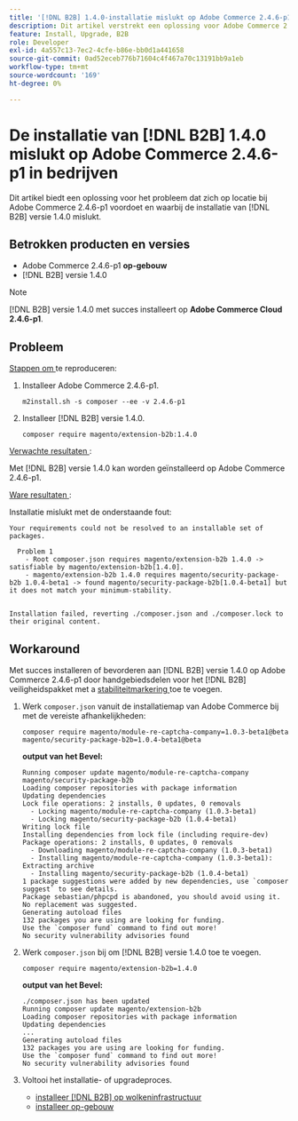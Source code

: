```yaml
---
title: '[!DNL B2B] 1.4.0-installatie mislukt op Adobe Commerce 2.4.6-p1 op locatie'
description: Dit artikel verstrekt een oplossing voor Adobe Commerce 2.4.6-p1 op-gebouw kwestie waar  [!DNL B2B]  versie 1.4.0 installatie ontbreekt.
feature: Install, Upgrade, B2B
role: Developer
exl-id: 4a557c13-7ec2-4cfe-b86e-bb0d1a441658
source-git-commit: 0ad52eceb776b71604c4f467a70c13191bb9a1eb
workflow-type: tm+mt
source-wordcount: '169'
ht-degree: 0%

---
```


# De installatie van [!DNL B2B] 1.4.0 mislukt op Adobe Commerce 2.4.6-p1 in bedrijven

Dit artikel biedt een oplossing voor het probleem dat zich op locatie bij Adobe Commerce 2.4.6-p1 voordoet en waarbij de installatie van [!DNL B2B] versie 1.4.0 mislukt.

## Betrokken producten en versies

* Adobe Commerce 2.4.6-p1 **op-gebouw**
* [!DNL B2B] versie 1.4.0

>[!NOTE]
>
>[!DNL B2B] versie 1.4.0 met succes installeert op **Adobe Commerce Cloud 2.4.6-p1**.

## Probleem

<u> Stappen om </u> te reproduceren:

1. Installeer Adobe Commerce 2.4.6-p1.

   ```terminal
   m2install.sh -s composer --ee -v 2.4.6-p1
   ```

1. Installeer [!DNL B2B] versie 1.4.0.

   ```terminal
   composer require magento/extension-b2b:1.4.0
   ```

<u> Verwachte resultaten </u>:

Met [!DNL B2B] versie 1.4.0 kan worden geïnstalleerd op Adobe Commerce 2.4.6-p1.

<u> Ware resultaten </u>:

Installatie mislukt met de onderstaande fout:

```terminal
Your requirements could not be resolved to an installable set of packages.

  Problem 1
    - Root composer.json requires magento/extension-b2b 1.4.0 -> satisfiable by magento/extension-b2b[1.4.0].
    - magento/extension-b2b 1.4.0 requires magento/security-package-b2b 1.0.4-beta1 -> found magento/security-package-b2b[1.0.4-beta1] but it does not match your minimum-stability.


Installation failed, reverting ./composer.json and ./composer.lock to their original content.
```

## Workaround

Met succes installeren of bevorderen aan [!DNL B2B] versie 1.4.0 op Adobe Commerce 2.4.6-p1 door handgebiedsdelen voor het [!DNL B2B] veiligheidspakket met a [ stabiliteitmarkering ](https://getcomposer.org/doc/04-schema.md#package-links) toe te voegen.

1. Werk `composer.json` vanuit de installatiemap van Adobe Commerce bij met de vereiste afhankelijkheden:

   ```terminal
   composer require magento/module-re-captcha-company=1.0.3-beta1@beta magento/security-package-b2b=1.0.4-beta1@beta
   ```

   **output van het Bevel:**

   ```terminal
   Running composer update magento/module-re-captcha-company magento/security-package-b2b
   Loading composer repositories with package information
   Updating dependencies
   Lock file operations: 2 installs, 0 updates, 0 removals
     - Locking magento/module-re-captcha-company (1.0.3-beta1)
     - Locking magento/security-package-b2b (1.0.4-beta1)
   Writing lock file
   Installing dependencies from lock file (including require-dev)
   Package operations: 2 installs, 0 updates, 0 removals
     - Downloading magento/module-re-captcha-company (1.0.3-beta1)
     - Installing magento/module-re-captcha-company (1.0.3-beta1): Extracting archive
     - Installing magento/security-package-b2b (1.0.4-beta1)
   1 package suggestions were added by new dependencies, use `composer suggest` to see details.
   Package sebastian/phpcpd is abandoned, you should avoid using it. No replacement was suggested.
   Generating autoload files
   132 packages you are using are looking for funding.
   Use the `composer fund` command to find out more!
   No security vulnerability advisories found
   ```

1. Werk `composer.json` bij om [!DNL B2B] versie 1.4.0 toe te voegen.

   ```terminal
   composer require magento/extension-b2b=1.4.0
   ```

   **output van het Bevel:**

   ```terminal
   ./composer.json has been updated
   Running composer update magento/extension-b2b
   Loading composer repositories with package information
   Updating dependencies
   ...
   Generating autoload files
   132 packages you are using are looking for funding.
   Use the `composer fund` command to find out more!
   No security vulnerability advisories found
   ```

1. Voltooi het installatie- of upgradeproces.

   * [ installeer  [!DNL B2B]  op wolkeninfrastructuur ](https://experienceleague.adobe.com/docs/commerce-cloud-service/user-guide/configure-store/b2b-module.html)
   * [ installeer op-gebouw ](https://experienceleague.adobe.com/docs/commerce-admin/b2b/install.html)
